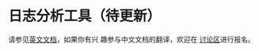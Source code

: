 # 日志分析工具（待更新）

请参见[英文文档](https://mmclassification.readthedocs.io/en/dev-1.x/useful_tools/log_result_analysis.html)，如果你有兴
趣参与中文文档的翻译，欢迎在 [讨论区](https://github.com/open-mmlab/mmclassification/discussions/1027)进行报名。

